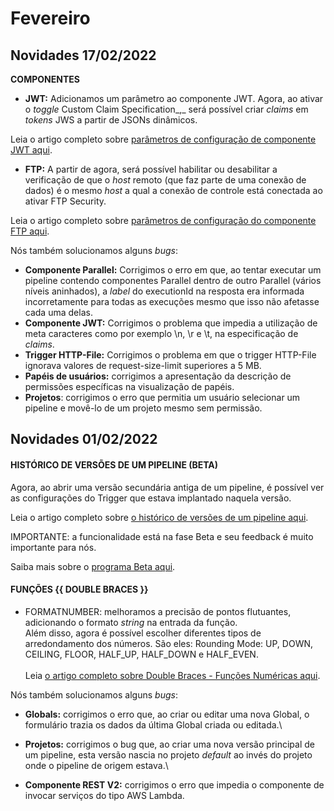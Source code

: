 # Fevereiro

## Novidades 17/02/2022

**COMPONENTES**

* **JWT:** Adicionamos um parâmetro ao componente JWT. Agora, ao ativar o _toggle_ Custom Claim Specification_,_ será possível criar _claims_ em _tokens_ JWS a partir de JSONs dinâmicos.

Leia o artigo completo sobre [parâmetros de configuração de componente JWT aqui](../../components/security-components/jwt-new.md).

* **FTP:** A partir de agora, será possível habilitar ou desabilitar a verificação de que o _host_ remoto (que faz parte de uma conexão de dados) é o mesmo _host_ a qual a conexão de controle está conectada ao ativar FTP Security.

Leia o artigo completo sobre [parâmetros de configuração do componente FTP aqui](../../components/file-storage/ftp.md).



Nós também solucionamos alguns _bugs_:

* **Componente Parallel:** Corrigimos o erro em que, ao tentar executar um pipeline contendo componentes Parallel dentro de outro Parallel (vários níveis aninhados), a _label_ do executionId na resposta era informada incorretamente para todas as execuções mesmo que isso não afetasse cada uma delas.
* **Componente JWT:** Corrigimos o problema que impedia a utilização de meta caracteres como por exemplo \n, \r e \t, na especificação de _claims_.
* **Trigger HTTP-File:** Corrigimos o problema em que o trigger HTTP-File ignorava valores de request-size-limit superiores a 5 MB.
* **Papéis de usuários:** corrigimos a apresentação da descrição de permissões específicas na visualização de papéis.
* **Projetos**: corrigimos o erro que permitia um usuário selecionar um pipeline e movê-lo de um projeto mesmo sem permissão.

## Novidades 01/02/2022

#### **HISTÓRICO DE VERSÕES DE UM PIPELINE (BETA)**

Agora, ao abrir uma versão secundária antiga de um pipeline, é possível ver as configurações do Trigger que estava implantado naquela versão.

Leia o artigo completo sobre [o histórico de versões de um pipeline aqui](../../build/pipelines/historico-de-versoes-de-pipelines.md).

IMPORTANTE: a funcionalidade está na fase Beta e seu feedback é muito importante para nós.

Saiba mais sobre o [programa Beta aqui](../../geral/programa-beta.md).

#### **FUNÇÕES \{{ DOUBLE BRACES \}}**

* FORMATNUMBER: melhoramos a precisão de pontos flutuantes, adicionando o formato _string_ na entrada da função.\
  Além disso, agora é possível escolher diferentes tipos de arredondamento dos números. São eles: Rounding Mode: UP, DOWN, CEILING, FLOOR, HALF\_UP, HALF\_DOWN e HALF\_EVEN.\
  \
  Leia [o artigo completo sobre Double Braces - Funções Numéricas aqui](../../build/funcoes-double-braces/funcoes-numericas.md).



Nós também solucionamos alguns _bugs_:

* **Globals:** corrigimos o erro que, ao criar ou editar uma nova Global, o formulário trazia os dados da última Global criada ou editada.\

* **Projetos:** corrigimos o bug que, ao criar uma nova versão principal de um pipeline, esta versão nascia no projeto _default_ ao invés do projeto onde o pipeline de origem estava.\

* **Componente REST V2:** corrigimos o erro que impedia o componente de invocar serviços do tipo AWS Lambda.
